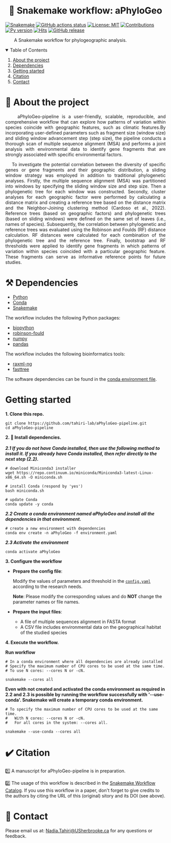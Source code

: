 ﻿﻿﻿﻿﻿﻿﻿﻿<h1  align="center">🐍 Snakemake workflow: aPhyloGeo </h1> <p align='center'> 

[![Snakemake](https://img.shields.io/badge/snakemake-≥7.17.0-brightgreen.svg)](https://snakemake.github.io)
[![GitHub actions status](https://github.com/tahiri-lab/aPhyloGeo-pipeline/workflows/Tests/badge.svg?branch=main)](https://github.com/tahiri-lab/aPhyloGeo-pipeline/actions?query=branch%3Amain+workflow%3ATests)
[![License: MIT](https://img.shields.io/badge/License-MIT-yellow.svg)](https://opensource.org/licenses/MIT) 
[![Contributions](https://img.shields.io/badge/contributions-welcome-blue.svg)](https://pysd.readthedocs.io/en/latest/development/development_index.html)
[![Py version](https://img.shields.io/pypi/pyversions/pysd.svg)](https://pypi.python.org/pypi/pysd/)
[![Hits](https://hits.seeyoufarm.com/api/count/incr/badge.svg?url=https%3A%2F%2Fgithub.com%2Ftahiri-lab%2FaPhyloGeo-pipeline&count_bg=%2379C83D&title_bg=%23555555&icon=&icon_color=%23E7E7E7&title=hits&edge_flat=false)](https://hits.seeyoufarm.com)
[![GitHub release](https://img.shields.io/github/v/release/tahiri-lab/aPhyloGeo-pipeline.svg?maxAge=3600)](https://github.com/tahiri-lab/aPhyloGeo-pipeline/releases/)

</p>

<p align="justify">&nbsp;&nbsp;&nbsp;&nbsp;&nbsp;&nbsp; A Snakemake workflow for phylogeographic analysis.</p>

<details open>
  <summary>Table of Contents</summary>
  <ol>
    <li>
      <a href="#about-the-project">About the project</a>
    </li>
    <li>
      <a href="#Dependencies">Dependencies</a>
    </li>
    <li>
      <a href="#Getting-started">Getting started</a>
    </li>
    <li>
      <a href="#Citation">Citation</a>
    </li>
    <li>
      <a href="#contact">Contact</a>
    </li>
  </ol>
</details>


# 📝 About the project
<p align="justify">&nbsp;&nbsp;&nbsp;&nbsp;aPhyloGeo-pipeline is a user-friendly, scalable, reproducible, and comprehensive workflow that can explore how patterns of variation within species coincide with geographic features, such as climatic features.By incorporating user-defined parameters such as fragment size (window size) and sliding window advancement step (step size), the pipeline conducts a thorough scan of multiple sequence alignment (MSA) and performs a joint analysis with environmental data to identify gene fragments that are strongly associated with specific environmental factors.</p>

<p align="justify">&nbsp;&nbsp;&nbsp;&nbsp;To investigate the potential correlation between the diversity of specific genes or gene fragments and their geographic distribution, a sliding window strategy was employed in addition to traditional phylogenetic analyses. Firstly, the multiple sequence alignment (MSA) was partitioned into windows by specifying the sliding window size and step size. Then a phylogenetic tree for each window was constructed. Secondly, cluster analyses for each geographic factor were performed by calculating a distance matrix and creating a reference tree based on the distance matrix and the Neighbor-Joining clustering method (Cardoso et al., 2022). Reference trees (based on geographic factors) and phylogenetic trees (based on sliding windows) were defined on the same set of leaves (i.e., names of species). Subsequently, the correlation between phylogenetic and reference trees was evaluated using the Robinson and Foulds (RF) distance calculation. RF distances were calculated for each combination of the phylogenetic tree and the reference tree. Finally, bootstrap and RF thresholds were applied to identify gene fragments in which patterns of variation within species coincided with a particular geographic feature. These fragments can serve as informative reference points for future studies.</p>

# ⚒️ Dependencies

-   [Python](https://www.python.org/)
-   [Conda](https://conda.io/)  
-   [Snakemake](https://snakemake.readthedocs.io/)  

The workflow includes the following Python packages:
- [biopython](https://pypi.org/project/biopython/)
- [robinson-fould](https://pypi.org/project/robinson-foulds/)
- [numpy](https://pypi.org/project/numpy/)
- [pandas](https://pypi.org/project/pandas/)


The workflow includes the following bioinformatics tools:
- [raxml-ng](https://github.com/amkozlov/raxml-ng)
- [fasttree](http://www.microbesonline.org/fasttree/)

The software dependencies can be found in the [conda environment file](https://github.com/tahiri-lab/aPhyloGeo-pipeline/blob/main/environment.yaml).

# Getting started 

**1. Clone this repo.**

    git clone https://github.com/tahiri-lab/aPhyloGeo-pipeline.git
    cd aPhyloGeo-pipeline


**2. 🚀 Install dependencies.** <br><br>
***2.1 If you do not have Conda installed, then use the following method to install it. If you already have Conda installed, then refer directly to the next step (2.2).***

    # download Miniconda3 installer
    wget https://repo.continuum.io/miniconda/Miniconda3-latest-Linux-x86_64.sh -O miniconda.sh
    
    # install Conda (respond by 'yes')
    bash miniconda.sh
    
    # update Conda
    conda update -y conda
    
  
 ***2.2 Create a conda environment named aPhyloGeo and install all the dependencies in that environment.***<br>
 
 
    # create a new environment with dependencies 
    conda env create -n aPhyloGeo -f environment.yaml
    
    
 ***2.3 Activate the environment***   <br>
 
    conda activate aPhyloGeo
    
**3. Configure the workflow**

-   **Prepare the config file**:

	Modify the values of parameters and threshold in the [`config.yaml`](https://github.com/tahiri-lab/aPhyloGeo-pipeline/blob/main/config/config.yaml) according to the research needs.  <br>
	
	**Note**:  Please modify the corresponding values and do **NOT** change the parameter names or file names.

-   **Prepare the input files**:
	- A file of multiple sequences alignment in FASTA format
	- A CSV file includes environmental data on the geographical habitat of the studied species

**4. Execute the workflow.**

**Run workflow**

    
    # In a conda environment where all dependencies are already installed
    # Specify the maximum number of CPU cores to be used at the same time.
    # To use N cores: --cores N or -cN.
    
    snakemake --cores all
    
**Even with not created and activated the conda environment as required in 2.2 and 2.3 is possible by running the workflow successfully with '--use-conda'. Snakemake will create a temporary conda environment.**  <br>
    
    # To specify the maximum number of CPU cores to be used at the same time. 
    # 	With N cores: --cores N or -cN. 
    # 	For all cores in the system: --cores all. 
    
    snakemake --use-conda --cores all
    

# ✔️ Citation

1️⃣ A manuscript for aPhyloGeo-pipeline is in preparation.

2️⃣ The usage of this workflow is described in the [Snakemake Workflow Catalog](https://snakemake.github.io/snakemake-workflow-catalog/?usage=tahiri-lab%2FaPhyloGeo-pipeline). If you use this workflow in a paper, don't forget to give credits to the authors by citing the URL of this (original) sitory and its DOI (see above).
	
# 📧 Contact
Please email us at: <Nadia.Tahiri@USherbrooke.ca> for any questions or feedback.
